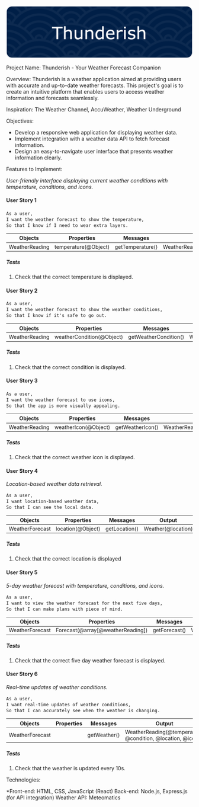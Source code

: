 ![Header](./public/thunderish-banner.png)

Project Name: Thunderish - Your Weather Forecast Companion

Overview: Thunderish is a weather application aimed at providing users with accurate and up-to-date weather forecasts. This project's goal is to create an intuitive platform that enables users to access weather information and forecasts seamlessly.

Inspiration: The Weather Channel, AccuWeather, Weather Underground

Objectives:

- Develop a responsive web application for displaying weather data.
- Implement integration with a weather data API to fetch forecast information.
- Design an easy-to-navigate user interface that presents weather information clearly.

Features to Implement:

_User-friendly interface displaying current weather conditions with temperature, conditions, and icons._

#### User Story 1

```
As a user,
I want the weather forecast to show the temperature,
So that I know if I need to wear extra layers.
```

| Objects        | Properties           | Messages         | Output                       |
| -------------- | -------------------- | ---------------- | ---------------------------- |
| WeatherReading | temperature(@Object) | getTemperature() | WeatherReading(@temperature) |

##### Tests

1. Check that the correct temperature is displayed.

#### User Story 2

```
As a user,
I want the weather forecast to show the weather conditions,
So that I know if it's safe to go out.
```

| Objects        | Properties                | Messages              | Output                            |
| -------------- | ------------------------- | --------------------- | --------------------------------- |
| WeatherReading | weatherCondition(@Object) | getWeatherCondition() | WeatherReading(@weatherCondition) |

##### Tests

1. Check that the correct condition is displayed.

#### User Story 3

```
As a user,
I want the weather forecast to use icons,
So that the app is more visually appealing.
```

| Objects        | Properties           | Messages         | Output                       |
| -------------- | -------------------- | ---------------- | ---------------------------- |
| WeatherReading | weatherIcon(@Object) | getWeatherIcon() | WeatherReading(@weatherIcon) |

##### Tests

1. Check that the correct weather icon is displayed.

#### User Story 4

_Location-based weather data retrieval._

```
As a user,
I want location-based weather data,
So that I can see the local data.
```

| Objects         | Properties        | Messages      | Output             |
| --------------- | ----------------- | ------------- | ------------------ |
| WeatherForecast | location(@Object) | getLocation() | Weather(@location) |

##### Tests

1. Check that the correct location is displayed

#### User Story 5

_5-day weather forecast with temperature, conditions, and icons._

```
As a user,
I want to view the weather forecast for the next five days,
So that I can make plans with piece of mind.
```

| Objects         | Properties                        | Messages      | Output                     |
| --------------- | --------------------------------- | ------------- | -------------------------- |
| WeatherForecast | Forecast(@array[@weatherReading]) | getForecast() | WeatherForecast(@Forecast) |

##### Tests

1. Check that the correct five day weather forecast is displayed.

#### User Story 6

_Real-time updates of weather conditions._

```
As a user,
I want real-time updates of weather conditions,
So that I can accurately see when the weather is changing.
```

| Objects         | Properties | Messages     | Output                                                     |
| --------------- | ---------- | ------------ | ---------------------------------------------------------- |
| WeatherForecast |            | getWeather() | WeatherReading(@temperature, @condition, @location, @icon) |

##### Tests

1. Check that the weather is updated every 10s.

Technologies:

\*Front-end: HTML, CSS, JavaScript (React)
Back-end: Node.js, Express.js (for API integration)
Weather API: Meteomatics
